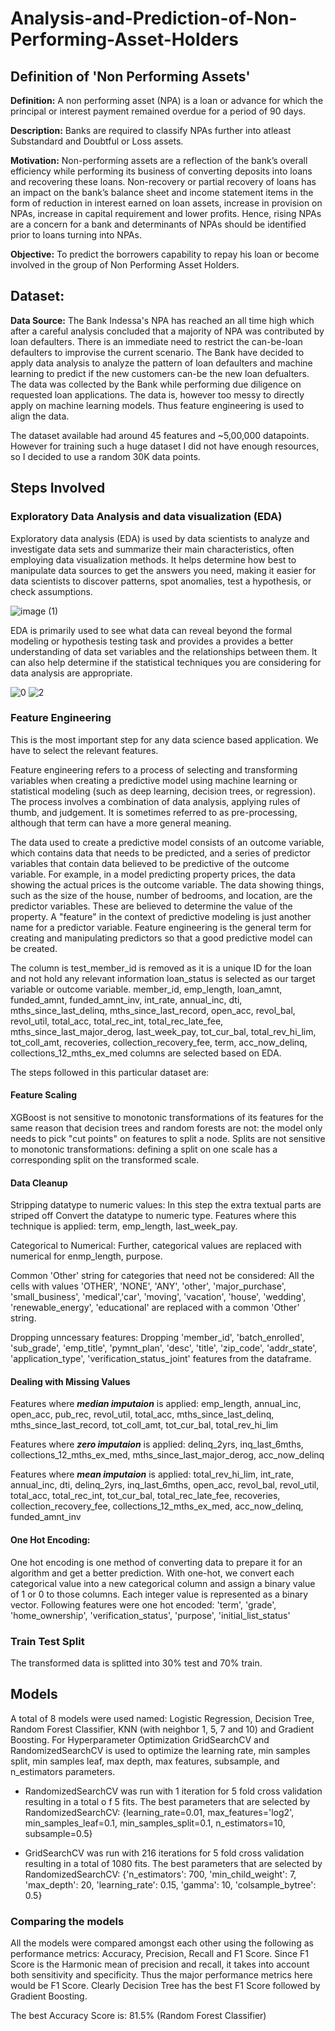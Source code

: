 # Analysis-and-Prediction-of-Non-Performing-Asset-Holders

## Definition of 'Non Performing Assets'

**Definition:** A non performing asset (NPA) is a loan or advance for which the principal or interest payment remained overdue for a period of 90 days.

**Description:** Banks are required to classify NPAs further into atleast Substandard and Doubtful or Loss assets.

**Motivation:** Non-performing assets are a reflection of the bank’s overall efficiency while performing its business of converting deposits into loans and recovering these loans. Non-recovery or partial recovery of loans has an impact on the bank’s balance sheet and income statement items in the form of reduction in interest earned on loan assets, increase in provision on NPAs, increase in capital requirement and lower profits. Hence, rising NPAs are a concern for a bank and determinants of NPAs should be identified prior to loans turning into NPAs.

**Objective:** To predict the borrowers capability to repay his loan or become involved in the group of Non Performing Asset Holders.

## Dataset:
**Data Source:** The Bank Indessa's NPA has reached an all time high which after a careful analysis concluded that a majority of NPA was contributed by loan defaulters. There is an immediate need to restrict the can-be-loan defaulters to improvise the current scenario. The Bank have decided to apply data analysis to analyze the pattern of loan defaulters and machine learning to predict if the new customers can-be the new loan defualters.
The data was collected by the Bank while performing due diligence on requested loan applications. The data is, however too messy to directly apply on machine learning models. Thus feature engineering is used to align the data.

The dataset available had around 45 features and ~5,00,000 datapoints. However for training such a huge dataset I did not have enough resources, so I decided to use a random 30K data points.

## Steps Involved

### Exploratory Data Analysis and data visualization (EDA)
Exploratory data analysis (EDA) is used by data scientists to analyze and investigate data sets and summarize their main characteristics, often employing data visualization methods. It helps determine how best to manipulate data sources to get the answers you need, making it easier for data scientists to discover patterns, spot anomalies, test a hypothesis, or check assumptions.

![image (1)](https://user-images.githubusercontent.com/109594714/185826932-c8cda36e-3231-4d0b-9452-1260ee7813f4.png)

EDA is primarily used to see what data can reveal beyond the formal modeling or hypothesis testing task and provides a provides a better understanding of data set variables and the relationships between them. It can also help determine if the statistical techniques you are considering for data analysis are appropriate.

![0](https://user-images.githubusercontent.com/109594714/185826421-30e48005-a6ef-4487-b99c-42074588b08c.png)
![2](https://user-images.githubusercontent.com/109594714/185826429-df320012-5347-4247-86d3-0fdd50060b6d.png)


### Feature Engineering

This is the most important step for any data science based application. We have to select the relevant features.

Feature engineering refers to a process of selecting and transforming variables when creating a predictive model using machine learning or statistical modeling (such as deep learning, decision trees, or regression). The process involves a combination of data analysis, applying rules of thumb, and judgement. It is sometimes referred to as pre-processing, although that term can have a more general meaning.

The data used to create a predictive model consists of an outcome variable, which contains data that needs to be predicted, and a series of predictor variables that contain data believed to be predictive of the outcome variable. For example, in a model predicting property prices, the data showing the actual prices is the outcome variable. The data showing things, such as the size of the house, number of bedrooms, and location, are the predictor variables. These are believed to determine the value of the property.
A "feature" in the context of predictive modeling is just another name for a predictor variable. Feature engineering is the general term for creating and manipulating predictors so that a good predictive model can be created.

The column is test_member_id is removed as it is a unique ID for the loan and not hold any relevant information
loan_status is selected as our target variable or outcome variable.
member_id, emp_length, loan_amnt, funded_amnt, funded_amnt_inv, int_rate, annual_inc, dti, mths_since_last_delinq, mths_since_last_record, open_acc, revol_bal, revol_util, total_acc, total_rec_int, total_rec_late_fee, mths_since_last_major_derog, last_week_pay, tot_cur_bal, total_rev_hi_lim, tot_coll_amt, recoveries, collection_recovery_fee, term, acc_now_delinq, collections_12_mths_ex_med columns are selected based on EDA.

The steps followed in this particular dataset are:

#### Feature Scaling
XGBoost is not sensitive to monotonic transformations of its features for the same reason that decision trees and random forests are not: the model only needs to pick "cut points" on features to split a node. Splits are not sensitive to monotonic transformations: defining a split on one scale has a corresponding split on the transformed scale.

#### Data Cleanup
Stripping datatype to numeric values: In this step the extra textual parts are striped off Convert the datatype to numeric type. Features where this technique is applied: term, emp_length, last_week_pay.

Categorical to Numerical: Further, categorical values are replaced with numerical for enmp_length, purpose.

Common 'Other' string for categories that need not be considered: All the cells with values 'OTHER', 'NONE', 'ANY', 'other', 'major_purchase', 'small_business', 'medical','car', 'moving', 'vacation', 'house', 'wedding', 'renewable_energy', 'educational' are replaced with a common 'Other' string.

Dropping unncessary features: Dropping 'member_id', 'batch_enrolled', 'sub_grade', 'emp_title', 'pymnt_plan', 'desc', 'title', 'zip_code', 'addr_state', 'application_type', 'verification_status_joint' features from the dataframe.

#### Dealing with Missing Values
Features where ***median imputaion*** is applied: emp_length, annual_inc, open_acc, pub_rec, revol_util, total_acc, mths_since_last_delinq, mths_since_last_record, tot_coll_amt, tot_cur_bal, total_rev_hi_lim

Features where ***zero imputaion*** is applied: delinq_2yrs, inq_last_6mths, collections_12_mths_ex_med, mths_since_last_major_derog, acc_now_delinq

Features where ***mean imputaion*** is applied: total_rev_hi_lim, int_rate, annual_inc, dti, delinq_2yrs, inq_last_6mths, open_acc, revol_bal, revol_util, total_acc, total_rec_int, tot_cur_bal, total_rec_late_fee, recoveries, collection_recovery_fee, collections_12_mths_ex_med, acc_now_delinq, funded_amnt_inv

#### One Hot Encoding:
One hot encoding is one method of converting data to prepare it for an algorithm and get a better prediction. With one-hot, we convert each categorical value into a new categorical column and assign a binary value of 1 or 0 to those columns. Each integer value is represented as a binary vector. 
Following features were one hot encoded: 'term', 'grade', 'home_ownership', 'verification_status', 'purpose', 'initial_list_status'

### Train Test Split
The transformed data is splitted into 30% test and 70% train.

## Models
A total of 8 models were used named: Logistic Regression, Decision Tree, Random Forest Classifier, KNN (with neighbor 1, 5, 7 and 10) and Gradient Boosting. For Hyperparameter Optimization GridSearchCV and RandomizedSearchCV is used to optimize the learning rate, min samples split, min samples leaf, max depth, max features, subsample, and n_estimators parameters. 

* RandomizedSearchCV was run with 1 iteration for 5 fold cross validation resulting in a total o f 5 fits.
The best parameters that are selected by RandomizedSearchCV: {learning_rate=0.01, max_features='log2', min_samples_leaf=0.1, min_samples_split=0.1, n_estimators=10, subsample=0.5}

* GridSearchCV was run with 216 iterations for 5 fold cross validation resulting in a total of 1080 fits.
The best parameters that are selected by RandomizedSearchCV: {'n_estimators': 700, 'min_child_weight': 7, 'max_depth': 20, 'learning_rate': 0.15, 'gamma': 10, 'colsample_bytree': 0.5}

### Comparing the models
All the models were compared amongst each other using the following as performance metrics: Accuracy, Precision, Recall and F1 Score.
Since F1 Score is the Harmonic mean of precision and recall, it takes into account both sensitivity and specificity. Thus the major performance metrics here would be F1 Score. Clearly Decision Tree has the best F1 Score followed by Gradient Boosting.

The best Accuracy Score is: 81.5% (Random Forest Classifier)
